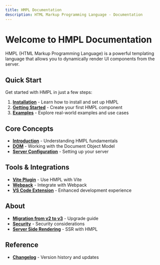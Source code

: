 ```yaml
---
title: HMPL Documentation
description: HTML Markup Programming Language - Documentation
---
```


# Welcome to HMPL Documentation

HMPL (HTML Markup Programming Language) is a powerful templating language that allows you to dynamically render UI components from the server.

## Quick Start

Get started with HMPL in just a few steps:

1. **[Installation](/installation)** - Learn how to install and set up HMPL
2. **[Getting Started](/getting-started)** - Create your first HMPL component
3. **[Examples](/examples)** - Explore real-world examples and use cases

## Core Concepts

- **[Introduction](/introduction)** - Understanding HMPL fundamentals
- **[DOM](/dom)** - Working with the Document Object Model
- **[Server Configuration](/server-configuration)** - Setting up your server

## Tools & Integrations

- **[Vite Plugin](/vite-plugin)** - Use HMPL with Vite
- **[Webpack](/webpack)** - Integrate with Webpack
- **[VS Code Extension](/vs-code-extension)** - Enhanced development experience

## About

- **[Migration from v2 to v3](/about/migration-from-v2-to-v3-version)** - Upgrade guide
- **[Security](/about/security)** - Security considerations
- **[Server Side Rendering](/about/server-side-rendering)** - SSR with HMPL

## Reference

- **[Changelog](/changelog)** - Version history and updates
